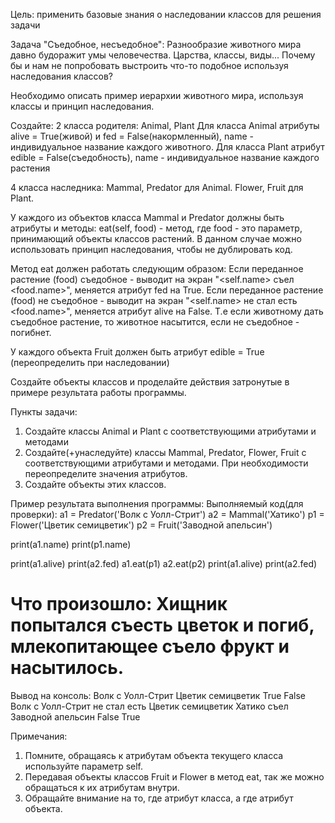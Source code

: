 Цель: применить базовые знания о наследовании классов для решения задачи

Задача "Съедобное, несъедобное":
Разнообразие животного мира давно будоражит умы человечества. Царства, классы, виды... Почему бы и нам не попробовать выстроить что-то подобное используя наследования классов?

Необходимо описать пример иерархии животного мира, используя классы и принцип наследования.

Создайте:
2 класса родителя: Animal, Plant
Для класса Animal атрибуты alive = True(живой) и fed = False(накормленный), name - индивидуальное название каждого животного.
Для класса Plant атрибут edible = False(съедобность), name - индивидуальное название каждого растения

4 класса наследника:
Mammal, Predator для Animal.
Flower, Fruit для Plant.

У каждого из объектов класса Mammal и Predator должны быть атрибуты и методы:
eat(self, food) - метод, где food - это параметр, принимающий объекты классов растений.
В данном случае можно использовать принцип наследования, чтобы не дублировать код.

Метод eat должен работать следующим образом:
Если переданное растение (food) съедобное - выводит на экран "<self.name> съел <food.name>", меняется атрибут fed на True.
Если переданное растение (food) не съедобное - выводит на экран "<self.name> не стал есть <food.name>", меняется атрибут alive на False.
Т.е если животному дать съедобное растение, то животное насытится, если не съедобное - погибнет.

У каждого объекта Fruit должен быть атрибут edible = True (переопределить при наследовании)

Создайте объекты классов и проделайте действия затронутые в примере результата работы программы.

Пункты задачи:
1. Создайте классы Animal и Plant с соответствующими атрибутами и методами
2. Создайте(+унаследуйте) классы Mammal, Predator, Flower, Fruit с соответствующими атрибутами и методами. При необходимости переопределите значения атрибутов.
3. Создайте объекты этих классов.

Пример результата выполнения программы:
Выполняемый код(для проверки):
a1 = Predator('Волк с Уолл-Стрит')
a2 = Mammal('Хатико')
p1 = Flower('Цветик семицветик')
p2 = Fruit('Заводной апельсин')

print(a1.name)
print(p1.name)

print(a1.alive)
print(a2.fed)
a1.eat(p1)
a2.eat(p2)
print(a1.alive)
print(a2.fed)

# Что произошло: Хищник попытался съесть цветок и погиб, млекопитающее съело фрукт и насытилось.

Вывод на консоль:
Волк с Уолл-Стрит
Цветик семицветик
True
False
Волк с Уолл-Стрит не стал есть Цветик семицветик
Хатико съел Заводной апельсин
False
True

Примечания:
1. Помните, обращаясь к атрибутам объекта текущего класса используйте параметр self.
2. Передавая объекты классов Fruit и Flower в метод eat, так же можно обращаться к их атрибутам внутри.
3. Обращайте внимание на то, где атрибут класса, а где атрибут объекта.
